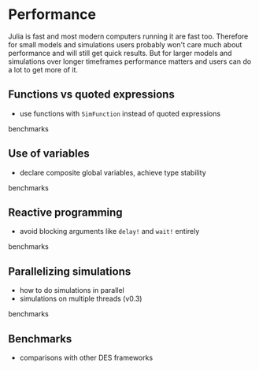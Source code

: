 # Performance

Julia is fast and most modern computers running it are fast too. Therefore for
small models and simulations users probably won't care much about performance and
will still get quick results. But for larger models and simulations over longer
timeframes performance matters and users can do a lot to get more of it.

## Functions vs quoted expressions

- use functions with `SimFunction` instead of quoted expressions

benchmarks

## Use of variables

- declare composite global variables, achieve type stability

benchmarks

## Reactive programming

- avoid blocking arguments like `delay!` and `wait!` entirely

benchmarks

## Parallelizing simulations

- how to do simulations in parallel
- simulations on multiple threads (v0.3)

benchmarks

## Benchmarks

- comparisons with other DES frameworks
